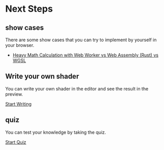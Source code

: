 # Next Steps

## show cases

There are some show cases that you can try to implement by yourself in your browser.

- [Heavy Math Calculation with Web Worker vs Web Assembly (Rust) vs WGSL](/showcases/heavyMathCalculation)

## Write your own shader

You can write your own shader in the editor and see the result in the preview.

[Start Writing](/editor)

## quiz

You can test your knowledge by taking the quiz.

[Start Quiz](/quiz)
